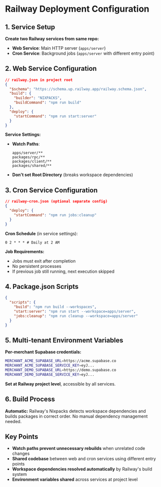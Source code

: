 # Railway Deployment Configuration

## 1. Service Setup

**Create two Railway services from same repo:**
- **Web Service**: Main HTTP server (`apps/server`)  
- **Cron Service**: Background jobs (`apps/server` with different entry point)

## 2. Web Service Configuration

```json
// railway.json in project root
{
  "$schema": "https://schema.up.railway.app/railway.schema.json",
  "build": {
    "builder": "NIXPACKS",
    "buildCommand": "npm run build"
  },
  "deploy": {
    "startCommand": "npm run start:server"
  }
}
```

**Service Settings:**
- **Watch Paths**:
  ```
  apps/server/**
  packages/rpc/**
  packages/client/**
  packages/shared/**
  ```
- **Don't set Root Directory** (breaks workspace dependencies)

## 3. Cron Service Configuration

```json
// railway-cron.json (optional separate config)
{
  "deploy": {
    "startCommand": "npm run jobs:cleanup"
  }
}
```

**Cron Schedule** (in service settings):
```
0 2 * * * # Daily at 2 AM
```

**Job Requirements:**
- Jobs must exit after completion
- No persistent processes
- If previous job still running, next execution skipped

## 4. Package.json Scripts

```json
{
  "scripts": {
    "build": "npm run build --workspaces",
    "start:server": "npm run start --workspace=apps/server",
    "jobs:cleanup": "npm run cleanup --workspace=apps/server"
  }
}
```

## 5. Multi-tenant Environment Variables

**Per-merchant Supabase credentials:**
```bash
MERCHANT_ACME_SUPABASE_URL=https://acme.supabase.co
MERCHANT_ACME_SUPABASE_SERVICE_KEY=eyJ...
MERCHANT_DEMO_SUPABASE_URL=https://demo.supabase.co  
MERCHANT_DEMO_SUPABASE_SERVICE_KEY=eyJ...
```

**Set at Railway project level**, accessible by all services.

## 6. Build Process

**Automatic:** Railway's Nixpacks detects workspace dependencies and builds packages in correct order. No manual dependency management needed.

## Key Points

- **Watch paths prevent unnecessary rebuilds** when unrelated code changes
- **Shared codebase** between web and cron services using different entry points  
- **Workspace dependencies resolved automatically** by Railway's build system
- **Environment variables shared** across services at project level